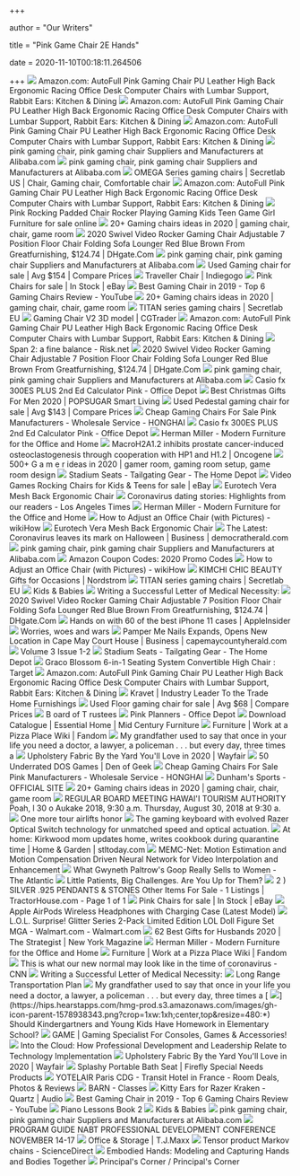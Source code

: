 +++
        
author = "Our Writers"
        
title = "Pink Game Chair 2E Hands"
        
date = 2020-11-10T00:18:11.264506
        
+++
[ ![](https://m.media-amazon.com/images/I/51jjdH3L0TL._AC_UL400_.jpg)](https://m.media-amazon.com/images/I/51jjdH3L0TL._AC_UL400_.jpg) Amazon.com: AutoFull Pink Gaming Chair PU Leather High Back Ergonomic  Racing Office Desk Computer Chairs with Lumbar Support, Rabbit Ears:  Kitchen & Dining
[ ![](https://m.media-amazon.com/images/I/61933HEmueL._AC_SS350_.jpg)](https://m.media-amazon.com/images/I/61933HEmueL._AC_SS350_.jpg) Amazon.com: AutoFull Pink Gaming Chair PU Leather High Back Ergonomic  Racing Office Desk Computer Chairs with Lumbar Support, Rabbit Ears:  Kitchen & Dining
[ ![](https://m.media-amazon.com/images/I/81UeyA7b1uL._AC_SS350_.jpg)](https://m.media-amazon.com/images/I/81UeyA7b1uL._AC_SS350_.jpg) Amazon.com: AutoFull Pink Gaming Chair PU Leather High Back Ergonomic  Racing Office Desk Computer Chairs with Lumbar Support, Rabbit Ears:  Kitchen & Dining
[ ![](https://s.alicdn.com/@sc01/kf/H352a2e32e5a5423786be75e0d63f0ca7b.jpg_300x300.jpg)](https://s.alicdn.com/@sc01/kf/H352a2e32e5a5423786be75e0d63f0ca7b.jpg_300x300.jpg) pink gaming chair, pink gaming chair Suppliers and Manufacturers at  Alibaba.com
[ ![](https://s.alicdn.com/@sc01/kf/H4d0bae7ac78648f886870f7bc96b268ap.jpg_300x300.jpg)](https://s.alicdn.com/@sc01/kf/H4d0bae7ac78648f886870f7bc96b268ap.jpg_300x300.jpg) pink gaming chair, pink gaming chair Suppliers and Manufacturers at  Alibaba.com
[ ![](https://i.pinimg.com/originals/59/81/2e/59812e09d01958a0c2f9c479ae09bc77.png)](https://i.pinimg.com/originals/59/81/2e/59812e09d01958a0c2f9c479ae09bc77.png) OMEGA Series gaming chairs | Secretlab US | Chair, Gaming chair,  Comfortable chair
[ ![](https://m.media-amazon.com/images/S/aplus-media/sc/80bf4bf1-bfdf-45c6-b680-104fc74a22f4.__CR0,0,150,300_PT0_SX150_V1___.jpg)](https://m.media-amazon.com/images/S/aplus-media/sc/80bf4bf1-bfdf-45c6-b680-104fc74a22f4.__CR0,0,150,300_PT0_SX150_V1___.jpg) Amazon.com: AutoFull Pink Gaming Chair PU Leather High Back Ergonomic  Racing Office Desk Computer Chairs with Lumbar Support, Rabbit Ears:  Kitchen & Dining
[ ![](https://i.ebayimg.com/images/g/luoAAOSwMAxdxocJ/s-l1600.jpg)](https://i.ebayimg.com/images/g/luoAAOSwMAxdxocJ/s-l1600.jpg) Pink Rocking Padded Chair Rocker Playing Gaming Kids Teen Game Girl  Furniture for sale online
[ ![](https://i.pinimg.com/236x/80/96/e3/8096e34c541e54383d52e70d4c3add69--gamer-chair-videogame.jpg)](https://i.pinimg.com/236x/80/96/e3/8096e34c541e54383d52e70d4c3add69--gamer-chair-videogame.jpg) 20+ Gaming chairs ideas in 2020 | gaming chair, chair, game room
[ ![](https://image.dhgate.com/0x0s/f2-albu-g10-M01-DC-3F-rBVaWV5zBjKAY2t5AAHt0lMVvhk458.jpg/swivel-video-rocker-gaming-chair-adjustable.jpg)](https://image.dhgate.com/0x0s/f2-albu-g10-M01-DC-3F-rBVaWV5zBjKAY2t5AAHt0lMVvhk458.jpg/swivel-video-rocker-gaming-chair-adjustable.jpg) 2020 Swivel Video Rocker Gaming Chair Adjustable 7 Position Floor Chair  Folding Sofa Lounger Red Blue Brown From Greatfurnishing, $124.74 |  DHgate.Com
[ ![](https://s.alicdn.com/@sc01/kf/H74d7f90249c643c6a60b21ecd1cb4696w.jpg_300x300.jpg)](https://s.alicdn.com/@sc01/kf/H74d7f90249c643c6a60b21ecd1cb4696w.jpg_300x300.jpg) pink gaming chair, pink gaming chair Suppliers and Manufacturers at  Alibaba.com
[ ![](https://www.second-hand-furniture.com/images/?i=aHR0cHM6Ly9pLmV0c3lzdGF0aWMuY29tLzI0MDc3MDE2L2QvaWwvNTQ3YjNjLzI0NDk0ODEzNzUvaWxfNTcweE4uMjQ0OTQ4MTM3NV90ZzRiLmpwZw)](https://www.second-hand-furniture.com/images/?i=aHR0cHM6Ly9pLmV0c3lzdGF0aWMuY29tLzI0MDc3MDE2L2QvaWwvNTQ3YjNjLzI0NDk0ODEzNzUvaWxfNTcweE4uMjQ0OTQ4MTM3NV90ZzRiLmpwZw) Used Gaming chair for sale | Avg $154 | Compare Prices
[ ![](https://c2.iggcdn.com/indiegogo-media-prod-cld/image/upload/c_fit,w_auto,g_center,q_auto:best,dpr_2.6,f_auto/xh5etnpsoqgkrxhjy9oq)](https://c2.iggcdn.com/indiegogo-media-prod-cld/image/upload/c_fit,w_auto,g_center,q_auto:best,dpr_2.6,f_auto/xh5etnpsoqgkrxhjy9oq) Traveller Chair | Indiegogo
[ ![](https://i.ebayimg.com/thumbs/images/g/MDIAAOSwtMVeopB~/s-l225.jpg)](https://i.ebayimg.com/thumbs/images/g/MDIAAOSwtMVeopB~/s-l225.jpg) Pink Chairs for sale | In Stock | eBay
[ ![](https://i.ytimg.com/vi/veo_MKbnxf4/maxresdefault.jpg)](https://i.ytimg.com/vi/veo_MKbnxf4/maxresdefault.jpg) Best Gaming Chair in 2019 - Top 6 Gaming Chairs Review - YouTube
[ ![](https://i.pinimg.com/236x/ad/0e/49/ad0e4902e2154081bc6e96ea0706c80b--gamer-chair-gaming-computer.jpg)](https://i.pinimg.com/236x/ad/0e/49/ad0e4902e2154081bc6e96ea0706c80b--gamer-chair-gaming-computer.jpg) 20+ Gaming chairs ideas in 2020 | gaming chair, chair, game room
[ ![](https://cdn.shopify.com/s/files/1/2360/6457/files/turntable_2020_TT_pu_stealth_2-min.jpg?v=9843528053165830621)](https://cdn.shopify.com/s/files/1/2360/6457/files/turntable_2020_TT_pu_stealth_2-min.jpg?v=9843528053165830621) TITAN series gaming chairs | Secretlab EU
[ ![](https://img2.cgtrader.com/items/874204/009772a4ed/gaming-chair-v2-3d-model-low-poly-max-obj-3ds-fbx-c4d-tbscene.jpg)](https://img2.cgtrader.com/items/874204/009772a4ed/gaming-chair-v2-3d-model-low-poly-max-obj-3ds-fbx-c4d-tbscene.jpg) Gaming Chair V2 3D model | CGTrader
[ ![](https://images-na.ssl-images-amazon.com/images/I/61oRADXomFL._AC_UL320_SR180,320_.jpg)](https://images-na.ssl-images-amazon.com/images/I/61oRADXomFL._AC_UL320_SR180,320_.jpg) Amazon.com: AutoFull Pink Gaming Chair PU Leather High Back Ergonomic  Racing Office Desk Computer Chairs with Lumbar Support, Rabbit Ears:  Kitchen & Dining
[ ![](https://www.risk.net/sites/risk/files/styles/landscape_750_463/public/2019-09/balance.jpg?itok=oc5Q2Gkp)](https://www.risk.net/sites/risk/files/styles/landscape_750_463/public/2019-09/balance.jpg?itok=oc5Q2Gkp) Span 2: a fine balance - Risk.net
[ ![](https://image.dhgate.com/0x0s/f2-albu-g10-M00-AA-BD-rBVaVl5zBjKAAVJBAAGTYyQywZU195.jpg/swivel-video-rocker-gaming-chair-adjustable.jpg)](https://image.dhgate.com/0x0s/f2-albu-g10-M00-AA-BD-rBVaVl5zBjKAAVJBAAGTYyQywZU195.jpg/swivel-video-rocker-gaming-chair-adjustable.jpg) 2020 Swivel Video Rocker Gaming Chair Adjustable 7 Position Floor Chair  Folding Sofa Lounger Red Blue Brown From Greatfurnishing, $124.74 |  DHgate.Com
[ ![](https://s.alicdn.com/@sc01/kf/H0052e7e2568a4a1489263e3e15c5074d3.jpg_300x300.jpg)](https://s.alicdn.com/@sc01/kf/H0052e7e2568a4a1489263e3e15c5074d3.jpg_300x300.jpg) pink gaming chair, pink gaming chair Suppliers and Manufacturers at  Alibaba.com
[ ![](https://media.officedepot.com/image/upload/b_rgb:FFFFFF,c_pad,dpr_1.0,f_auto,h_666,q_auto,w_500/c_pad,h_666,w_500/v1/products/3628380/3628380_o02_073120?pgw=1)](https://media.officedepot.com/image/upload/b_rgb:FFFFFF,c_pad,dpr_1.0,f_auto,h_666,q_auto,w_500/c_pad,h_666,w_500/v1/products/3628380/3628380_o02_073120?pgw=1) Casio fx 300ES PLUS 2nd Ed Calculator Pink - Office Depot
[ ![](https://media1.popsugar-assets.com/files/thumbor/nUj6eZMECBKJ2anITYDnZoJDX-s/fit-in/2048xorig/filters:format_auto-!!-:strip_icc-!!-/2020/10/15/801/n/1922507/5cf9b7d1316860ab_netimgEVgxsl/i/Video-Rocker-Gaming-Chair.webp)](https://media1.popsugar-assets.com/files/thumbor/nUj6eZMECBKJ2anITYDnZoJDX-s/fit-in/2048xorig/filters:format_auto-!!-:strip_icc-!!-/2020/10/15/801/n/1922507/5cf9b7d1316860ab_netimgEVgxsl/i/Video-Rocker-Gaming-Chair.webp) Best Christmas Gifts For Men 2020 | POPSUGAR Smart Living
[ ![](https://www.second-hand-furniture.com/images/?i=aHR0cHM6Ly9zdG9yYWdlLmJocy5jbG91ZC5vdmgubmV0L3YxL0FVVEhfZTdkMTU0NTBiZWRkNDBiOWI1OTllMDc1NTI3ZGYzY2Ivc2hlYm95Z2FuL19YX1JvY2tlcl9QZWRlc3RhbF9HYW1pbmdfQ2hhaXJfXzgwX1NoZWJvXzVkNzZkMjYyZGY0MzQuanBn)](https://www.second-hand-furniture.com/images/?i=aHR0cHM6Ly9zdG9yYWdlLmJocy5jbG91ZC5vdmgubmV0L3YxL0FVVEhfZTdkMTU0NTBiZWRkNDBiOWI1OTllMDc1NTI3ZGYzY2Ivc2hlYm95Z2FuL19YX1JvY2tlcl9QZWRlc3RhbF9HYW1pbmdfQ2hhaXJfXzgwX1NoZWJvXzVkNzZkMjYyZGY0MzQuanBn) Used Pedestal gaming chair for sale | Avg $143 | Compare Prices
[ ![](http://m.honghaifurniture.com/uploads/202025869/small/office-depot-gaming-chair-blue-black24027768074.jpg)](http://m.honghaifurniture.com/uploads/202025869/small/office-depot-gaming-chair-blue-black24027768074.jpg) Cheap Gaming Chairs For Sale Pink Manufacturers - Wholesale Service -  HONGHAI
[ ![](https://media.officedepot.com/image/upload/b_rgb:FFFFFF,c_pad,dpr_1.0,f_auto,h_1665,q_auto,w_1250/c_pad,h_1665,w_1250/v1/products/3628380/3628380_o01_073120?pgw=1&pgwact=1)](https://media.officedepot.com/image/upload/b_rgb:FFFFFF,c_pad,dpr_1.0,f_auto,h_1665,q_auto,w_1250/c_pad,h_1665,w_1250/v1/products/3628380/3628380_o01_073120?pgw=1&pgwact=1) Casio fx 300ES PLUS 2nd Ed Calculator Pink - Office Depot
[ ![](https://www.hermanmiller.com/content/dam/hmicom/page_assets/home/image_gallery/ig_home_sayl_gaming_20201005.jpg.rendition.480.480.jpg)](https://www.hermanmiller.com/content/dam/hmicom/page_assets/home/image_gallery/ig_home_sayl_gaming_20201005.jpg.rendition.480.480.jpg) Herman Miller - Modern Furniture for the Office and Home
[ ![](https://media.springernature.com/m685/springer-static/image/art%3A10.1038%2Fs41388-018-0356-3/MediaObjects/41388_2018_356_Fig1_HTML.jpg)](https://media.springernature.com/m685/springer-static/image/art%3A10.1038%2Fs41388-018-0356-3/MediaObjects/41388_2018_356_Fig1_HTML.jpg) MacroH2A1.2 inhibits prostate cancer-induced osteoclastogenesis through  cooperation with HP1 and H1.2 | Oncogene
[ ![](https://i.pinimg.com/originals/35/c5/ca/35c5caa232795ddd27c8ab819ec4ef01.jpg)](https://i.pinimg.com/originals/35/c5/ca/35c5caa232795ddd27c8ab819ec4ef01.jpg) 500+ G a m e r ideas in 2020 | gamer room, gaming room setup, game room  design
[ ![](https://images.homedepot-static.com/productImages/4323923d-b423-4537-ad19-bb310874e5a3/svn/pink-camping-chairs-hw4500006-64_300.jpg)](https://images.homedepot-static.com/productImages/4323923d-b423-4537-ad19-bb310874e5a3/svn/pink-camping-chairs-hw4500006-64_300.jpg) Stadium Seats - Tailgating Gear - The Home Depot
[ ![](https://i.ebayimg.com/thumbs/images/g/RygAAOSwyuFenqR0/s-l225.jpg)](https://i.ebayimg.com/thumbs/images/g/RygAAOSwyuFenqR0/s-l225.jpg) Video Games Rocking Chairs for Kids & Teens for sale | eBay
[ ![](https://www.btod.com/images/products/secondary/eur-vera-5.jpg)](https://www.btod.com/images/products/secondary/eur-vera-5.jpg) Eurotech Vera Mesh Back Ergonomic Chair
[ ![](https://ca-times.brightspotcdn.com/dims4/default/a8214e4/2147483647/strip/true/crop/1800x1200+0+0/resize/1486x991!/quality/90/?url=https%3A%2F%2Fcalifornia-times-brightspot.s3.amazonaws.com%2F2e%2F0f%2Fb95b8e4a460ca08d49b67edf2e9d%2Fla-hm-quarantine-dating-stories-web-lead.jpg)](https://ca-times.brightspotcdn.com/dims4/default/a8214e4/2147483647/strip/true/crop/1800x1200+0+0/resize/1486x991!/quality/90/?url=https%3A%2F%2Fcalifornia-times-brightspot.s3.amazonaws.com%2F2e%2F0f%2Fb95b8e4a460ca08d49b67edf2e9d%2Fla-hm-quarantine-dating-stories-web-lead.jpg) Coronavirus dating stories: Highlights from our readers - Los Angeles Times
[ ![](https://www.hermanmiller.com/content/dam/hmicom/page_assets/home/masthead/mh_home_seatingcampaign_20201109.jpg.rendition.480.360.jpg)](https://www.hermanmiller.com/content/dam/hmicom/page_assets/home/masthead/mh_home_seatingcampaign_20201109.jpg.rendition.480.360.jpg) Herman Miller - Modern Furniture for the Office and Home
[ ![](https://www.wikihow.com/images/thumb/3/39/Adjust-an-Office-Chair-Step-1-Version-2.jpg/v4-460px-Adjust-an-Office-Chair-Step-1-Version-2.jpg.webp)](https://www.wikihow.com/images/thumb/3/39/Adjust-an-Office-Chair-Step-1-Version-2.jpg/v4-460px-Adjust-an-Office-Chair-Step-1-Version-2.jpg.webp) How to Adjust an Office Chair (with Pictures) - wikiHow
[ ![](https://www.btod.com/images/products/secondary/eur-vera-7.jpg)](https://www.btod.com/images/products/secondary/eur-vera-7.jpg) Eurotech Vera Mesh Back Ergonomic Chair
[ ![](https://bloximages.chicago2.vip.townnews.com/democratherald.com/content/tncms/assets/v3/editorial/8/a2/8a26405d-c606-5723-92ad-1b3b09066189/5f9de25c8d409.image.jpg?resize=1200%2C800)](https://bloximages.chicago2.vip.townnews.com/democratherald.com/content/tncms/assets/v3/editorial/8/a2/8a26405d-c606-5723-92ad-1b3b09066189/5f9de25c8d409.image.jpg?resize=1200%2C800) The Latest: Coronavirus leaves its mark on Halloween | Business |  democratherald.com
[ ![](https://s.alicdn.com/@sc01/kf/Heef1b9bb4a144b41b47fd95e7758da51N.jpg_300x300.jpg)](https://s.alicdn.com/@sc01/kf/Heef1b9bb4a144b41b47fd95e7758da51N.jpg_300x300.jpg) pink gaming chair, pink gaming chair Suppliers and Manufacturers at  Alibaba.com
[ ![](https://c1.dc-cdn.com/bigly/997534624-256.jpg)](https://c1.dc-cdn.com/bigly/997534624-256.jpg) Amazon Coupon Codes: 2020 Promo Codes
[ ![](https://www.wikihow.com/images/thumb/8/8c/Adjust-an-Office-Chair-Step-17-Version-2.jpg/aid1564271-v4-1200px-Adjust-an-Office-Chair-Step-17-Version-2.jpg)](https://www.wikihow.com/images/thumb/8/8c/Adjust-an-Office-Chair-Step-17-Version-2.jpg/aid1564271-v4-1200px-Adjust-an-Office-Chair-Step-17-Version-2.jpg) How to Adjust an Office Chair (with Pictures) - wikiHow
[ ![](https://n.nordstrommedia.com/ImageGallery/store/product/Zoom/2/_108052262.jpg?h=365&w=240&dpr=2)](https://n.nordstrommedia.com/ImageGallery/store/product/Zoom/2/_108052262.jpg?h=365&w=240&dpr=2) KIMCHI CHIC BEAUTY Gifts for Occasions | Nordstrom
[ ![](https://cdn.shopify.com/s/files/1/2360/6457/files/sub_2020_TT_bop-04-min.jpg?v=4583079080038344514)](https://cdn.shopify.com/s/files/1/2360/6457/files/sub_2020_TT_bop-04-min.jpg?v=4583079080038344514) TITAN series gaming chairs | Secretlab EU
[ ![](https://icuracao.com/pub/media/catalog/product/cache/8f897c250082793f4afeb9d86e8e0eeb/4/6/46H-900-HC218CZR_1_2.jpg)](https://icuracao.com/pub/media/catalog/product/cache/8f897c250082793f4afeb9d86e8e0eeb/4/6/46H-900-HC218CZR_1_2.jpg) Kids & Babies
[ ![](x-raw-image:///5002386342cc15953aab37318e356ffd8c0dae2ec5419373f08cf4cce0aa162a)](x-raw-image:///5002386342cc15953aab37318e356ffd8c0dae2ec5419373f08cf4cce0aa162a) Writing a Successful Letter of Medical Necessity:
[ ![](https://image.dhgate.com/0x0s/f2-albu-g10-M01-74-DD-rBVaWV5zBjKAX9qkAAPHj5O3RTE439.jpg/swivel-video-rocker-gaming-chair-adjustable.jpg)](https://image.dhgate.com/0x0s/f2-albu-g10-M01-74-DD-rBVaWV5zBjKAX9qkAAPHj5O3RTE439.jpg/swivel-video-rocker-gaming-chair-adjustable.jpg) 2020 Swivel Video Rocker Gaming Chair Adjustable 7 Position Floor Chair  Folding Sofa Lounger Red Blue Brown From Greatfurnishing, $124.74 |  DHgate.Com
[ ![](https://photos5.appleinsider.com/gallery/33211-60004-Moshi-Alta-xl.jpg)](https://photos5.appleinsider.com/gallery/33211-60004-Moshi-Alta-xl.jpg) Hands on with 60 of the best iPhone 11 cases | AppleInsider
[ ![](x-raw-image:///41f7a07251771a2506aecf6addcbcdb4dbd4ac742db072a510033c10cb634656)](x-raw-image:///41f7a07251771a2506aecf6addcbcdb4dbd4ac742db072a510033c10cb634656) Worries, woes and wars
[ ![](https://bloximages.chicago2.vip.townnews.com/capemaycountyherald.com/content/tncms/assets/v3/editorial/0/2e/02e2970e-0e5c-11eb-b782-b3a1d920387c/5f875fbf4fb7d.image.jpg?resize=1200%2C1600)](https://bloximages.chicago2.vip.townnews.com/capemaycountyherald.com/content/tncms/assets/v3/editorial/0/2e/02e2970e-0e5c-11eb-b782-b3a1d920387c/5f875fbf4fb7d.image.jpg?resize=1200%2C1600) Pamper Me Nails Expands, Opens New Location in Cape May Court House |  Business | capemaycountyherald.com
[ ![](x-raw-image:///d5a8b2bd7be7754a7a936ccef59b0dedc79573c35c6caebfd5045534966485f1)](x-raw-image:///d5a8b2bd7be7754a7a936ccef59b0dedc79573c35c6caebfd5045534966485f1) Volume 3 Issue 1-2
[ ![](https://images.homedepot-static.com/productImages/ed48d28b-15a4-4308-a8c6-7674a87a8512/svn/red-rio-camping-chairs-10123-409-1-64_400_compressed.jpg)](https://images.homedepot-static.com/productImages/ed48d28b-15a4-4308-a8c6-7674a87a8512/svn/red-rio-camping-chairs-10123-409-1-64_400_compressed.jpg) Stadium Seats - Tailgating Gear - The Home Depot
[ ![](https://target.scene7.com/is/image/Target/GUEST_724c67e7-f41e-4ba2-bab4-e5b913666296)](https://target.scene7.com/is/image/Target/GUEST_724c67e7-f41e-4ba2-bab4-e5b913666296) Graco Blossom 6-in-1 Seating System Convertible High Chair : Target
[ ![](https://m.media-amazon.com/images/S/aplus-seller-content-images-us-east-1/ATVPDKIKX0DER/A394PY87M173JB/a1715a82-433e-4373-8973-11e192d14453._CR0,0,970,600_PT0_SX970__.jpg)](https://m.media-amazon.com/images/S/aplus-seller-content-images-us-east-1/ATVPDKIKX0DER/A394PY87M173JB/a1715a82-433e-4373-8973-11e192d14453._CR0,0,970,600_PT0_SX970__.jpg) Amazon.com: AutoFull Pink Gaming Chair PU Leather High Back Ergonomic  Racing Office Desk Computer Chairs with Lumbar Support, Rabbit Ears:  Kitchen & Dining
[ ![](https://www.kravet.com/media/wysiwyg/Kravet/CuratedSept2020/Banner-2-In-Stock.jpg)](https://www.kravet.com/media/wysiwyg/Kravet/CuratedSept2020/Banner-2-In-Stock.jpg) Kravet | Industry Leader To the Trade Home Furnishings
[ ![](https://www.second-hand-furniture.com/images/?i=aHR0cHM6Ly9pLmViYXlpbWcuY29tL3RodW1icy9pbWFnZXMvZy9VclVBQU9TdzZIZGZvQldXL3MtbDMwMC5qcGc)](https://www.second-hand-furniture.com/images/?i=aHR0cHM6Ly9pLmViYXlpbWcuY29tL3RodW1icy9pbWFnZXMvZy9VclVBQU9TdzZIZGZvQldXL3MtbDMwMC5qcGc) Used Floor gaming chair for sale | Avg $68 | Compare Prices
[ ![](x-raw-image:///938bd2e0de1f8cec4922e7941fd2eb9897f8d63fe736d18412245914010bf314)](x-raw-image:///938bd2e0de1f8cec4922e7941fd2eb9897f8d63fe736d18412245914010bf314) B oard of T rustees
[ ![](https://media.officedepot.com/images/t_search,f_auto/products/5959989/American-Crafts-Damask-Love-Colorfun-Planner)](https://media.officedepot.com/images/t_search,f_auto/products/5959989/American-Crafts-Damask-Love-Colorfun-Planner) Pink Planners - Office Depot
[ ![](https://essentialhome.eu/images/landing/download-catalogue/products/marie-chair.jpg)](https://essentialhome.eu/images/landing/download-catalogue/products/marie-chair.jpg) Download Catalogue | Essential Home | Mid Century Furniture
[ ![](https://vignette.wikia.nocookie.net/workatapizzaplace/images/1/10/MLG_TV.png/revision/latest/scale-to-width-down/340?cb=20190918094651)](https://vignette.wikia.nocookie.net/workatapizzaplace/images/1/10/MLG_TV.png/revision/latest/scale-to-width-down/340?cb=20190918094651) Furniture | Work at a Pizza Place Wiki | Fandom
[ ![](x-raw-image:///ba124666862f00f8a6cbffbcb9fa70d6cf23f6ab1cf96cc85fcce364f2e813cf)](x-raw-image:///ba124666862f00f8a6cbffbcb9fa70d6cf23f6ab1cf96cc85fcce364f2e813cf) My grandfather used to say that once in your life you need a doctor, a  lawyer, a policeman . . . but every day, three times a
[ ![](https://secure.img1-fg.wfcdn.com/im/83547021/resize-h600-w600%5Ecompr-r85/1116/111665877/Fabric+By+the+Yard.jpg)](https://secure.img1-fg.wfcdn.com/im/83547021/resize-h600-w600%5Ecompr-r85/1116/111665877/Fabric+By+the+Yard.jpg) Upholstery Fabric By the Yard You'll Love in 2020 | Wayfair
[ ![](https://www.denofgeek.com/wp-content/uploads/2015/12/underrated-dos-games.jpg?fit=1200%2C680)](https://www.denofgeek.com/wp-content/uploads/2015/12/underrated-dos-games.jpg?fit=1200%2C680) 50 Underrated DOS Games | Den of Geek
[ ![](http://m.honghaifurniture.com/uploads/202025869/small/gaming-chairs-for-sale05120014707.jpg)](http://m.honghaifurniture.com/uploads/202025869/small/gaming-chairs-for-sale05120014707.jpg) Cheap Gaming Chairs For Sale Pink Manufacturers - Wholesale Service -  HONGHAI
[ ![](https://www.dunhamssports.com/on/demandware.static/-/Sites-master_catalog_Dunhams/default/dw64230d02/images/0219931980037-010_Zero-Gravity-Set.jpg)](https://www.dunhamssports.com/on/demandware.static/-/Sites-master_catalog_Dunhams/default/dw64230d02/images/0219931980037-010_Zero-Gravity-Set.jpg) Dunham's Sports - OFFICIAL SITE
[ ![](https://i.pinimg.com/236x/0a/43/ec/0a43ec08a15e217f2f4e25a86877dfee--gaming-accessories-gaming-chair.jpg)](https://i.pinimg.com/236x/0a/43/ec/0a43ec08a15e217f2f4e25a86877dfee--gaming-accessories-gaming-chair.jpg) 20+ Gaming chairs ideas in 2020 | gaming chair, chair, game room
[ ![](x-raw-image:///cb9e4870165726e88b70e3dd78e233180477ae25d5ab4cbfabf6e31c07dd57f6)](x-raw-image:///cb9e4870165726e88b70e3dd78e233180477ae25d5ab4cbfabf6e31c07dd57f6) REGULAR BOARD MEETING HAWAI'I TOURISM AUTHORITY Poah, l 30 o Aukake  2018, 9:30 a.m. Thursday, August 30, 2018 at 9:30 a.
[ ![](x-raw-image:///0449877469a96f006e9b733b7c352fa81763697a10e92dc2539a151c7e86c782)](x-raw-image:///0449877469a96f006e9b733b7c352fa81763697a10e92dc2539a151c7e86c782) One more tour airlifts honor
[ ![](https://i.ytimg.com/vi/u4ODt1oMebg/maxresdefault.jpg)](https://i.ytimg.com/vi/u4ODt1oMebg/maxresdefault.jpg) The gaming keyboard with evolved Razer Optical Switch technology for  unmatched speed and optical actuation.
[ ![](https://bloximages.newyork1.vip.townnews.com/stltoday.com/content/tncms/assets/v3/editorial/0/2e/02e1ef81-e45d-58ce-a0e4-844551604adc/5f3e8a088912e.image.jpg?resize=1200%2C800)](https://bloximages.newyork1.vip.townnews.com/stltoday.com/content/tncms/assets/v3/editorial/0/2e/02e1ef81-e45d-58ce-a0e4-844551604adc/5f3e8a088912e.image.jpg?resize=1200%2C800) At home: Kirkwood mom updates home, writes cookbook during quarantine time  | Home & Garden | stltoday.com
[ ![](x-raw-image:///5fe97001bacdd6d3cb43aac5a1afafcc375e4d61573f9a0998bbefec31a18802)](x-raw-image:///5fe97001bacdd6d3cb43aac5a1afafcc375e4d61573f9a0998bbefec31a18802) MEMC-Net: Motion Estimation and Motion Compensation Driven Neural Network  for Video Interpolation and Enhancement
[ ![](https://cdn.theatlantic.com/thumbor/Aqx_DIg1Y_z3BjyjI6yvOqr73OI=/1920x1078/media/img/2019/08/23/Gooped1Edit2More/original.jpg)](https://cdn.theatlantic.com/thumbor/Aqx_DIg1Y_z3BjyjI6yvOqr73OI=/1920x1078/media/img/2019/08/23/Gooped1Edit2More/original.jpg) What Gwyneth Paltrow's Goop Really Sells to Women - The Atlantic
[ ![](x-raw-image:///e52170f1c947fdaa949ae299d4775618172ed1f2fa8c6c1c91db522b973e8d30)](x-raw-image:///e52170f1c947fdaa949ae299d4775618172ed1f2fa8c6c1c91db522b973e8d30) Little Patients, Big Challenges. Are You Up for Them?
[ ![](https://media.sandhills.com/img.axd?id=6106044533&wid=4326205933&rwl=False&p=&ext=&w=392&h=294&t=&lp=TH&c=True&wt=False&sz=Max&rt=0&checksum=2WbIHWJrGShBxQ%2BdZZkqdr2okywyUWbndK9RzJuFXgg%3D)](https://media.sandhills.com/img.axd?id=6106044533&wid=4326205933&rwl=False&p=&ext=&w=392&h=294&t=&lp=TH&c=True&wt=False&sz=Max&rt=0&checksum=2WbIHWJrGShBxQ%2BdZZkqdr2okywyUWbndK9RzJuFXgg%3D) 2 ) SILVER .925 PENDANTS & STONES Other Items For Sale - 1 Listings |  TractorHouse.com - Page 1 of 1
[ ![](https://i.ebayimg.com/thumbs/images/g/WhAAAOSwmU9eT0oD/s-l225.jpg)](https://i.ebayimg.com/thumbs/images/g/WhAAAOSwmU9eT0oD/s-l225.jpg) Pink Chairs for sale | In Stock | eBay
[ ![](https://mobilecontent.costco.com/live/resource/img/categories/flyout-beauty-200217-1.jpg)](https://mobilecontent.costco.com/live/resource/img/categories/flyout-beauty-200217-1.jpg) Apple AirPods Wireless Headphones with Charging Case (Latest Model)
[ ![](https://i5.walmartimages.com/asr/0354a452-ca12-444c-90d4-92e4a9f9c564_1.f4ed480723552957db915fd5effdd3c6.jpeg?odnWidth=612&odnHeight=612&odnBg=ffffff)](https://i5.walmartimages.com/asr/0354a452-ca12-444c-90d4-92e4a9f9c564_1.f4ed480723552957db915fd5effdd3c6.jpeg?odnWidth=612&odnHeight=612&odnBg=ffffff) L.O.L. Surprise! Glitter Series 2-Pack Limited Edition LOL Doll Figure Set  MGA - Walmart.com - Walmart.com
[ ![](https://pyxis.nymag.com/v1/imgs/f83/f30/7c4a11e936ad6dabf8f1279d6baad8c2da.2x.rdeep-vertical.w245.jpg)](https://pyxis.nymag.com/v1/imgs/f83/f30/7c4a11e936ad6dabf8f1279d6baad8c2da.2x.rdeep-vertical.w245.jpg) 62 Best Gifts for Husbands 2020 | The Strategist | New York Magazine
[ ![](https://www.hermanmiller.com/content/dam/hmicom/page_assets/home/masthead/mh_home_gaming_20201005.jpg.rendition.480.360.jpg)](https://www.hermanmiller.com/content/dam/hmicom/page_assets/home/masthead/mh_home_gaming_20201005.jpg.rendition.480.360.jpg) Herman Miller - Modern Furniture for the Office and Home
[ ![](https://vignette.wikia.nocookie.net/workatapizzaplace/images/5/53/Sharktank.png/revision/latest/scale-to-width-down/340?cb=20191004093137)](https://vignette.wikia.nocookie.net/workatapizzaplace/images/5/53/Sharktank.png/revision/latest/scale-to-width-down/340?cb=20191004093137) Furniture | Work at a Pizza Place Wiki | Fandom
[ ![](https://cdn.cnn.com/cnnnext/dam/assets/200413175618-virtual-learning-full-169.jpg)](https://cdn.cnn.com/cnnnext/dam/assets/200413175618-virtual-learning-full-169.jpg) This is what our new normal may look like in the time of coronavirus - CNN
[ ![](x-raw-image:///c62e511ec479cf524852bd0ce88fb93d2ec40003de98eb3eb25652975a8b95ea)](x-raw-image:///c62e511ec479cf524852bd0ce88fb93d2ec40003de98eb3eb25652975a8b95ea) Writing a Successful Letter of Medical Necessity:
[ ![](x-raw-image:///e62a3e5e2629c75b4816175693299191f8eb14ba95702aa0015d85b5d8427101)](x-raw-image:///e62a3e5e2629c75b4816175693299191f8eb14ba95702aa0015d85b5d8427101) Long Range Transportation Plan
[ ![](x-raw-image:///9db2dddbe1c20b7055abf865f57ff601a1736abc1eb9b88cb97b80e30b32768d)](x-raw-image:///9db2dddbe1c20b7055abf865f57ff601a1736abc1eb9b88cb97b80e30b32768d) My grandfather used to say that once in your life you need a doctor, a  lawyer, a policeman . . . but every day, three times a
[ ![](https://hips.hearstapps.com/hmg-prod.s3.amazonaws.com/images/gh-icon-parent-1578938343.png?crop=1xw:1xh;center,top&resize=480:*)](https://hips.hearstapps.com/hmg-prod.s3.amazonaws.com/images/gh-icon-parent-1578938343.png?crop=1xw:1xh;center,top&resize=480:*) Should Kindergartners and Young Kids Have Homework in Elementary School?
[ ![](https://cdn.game.net/image/upload/w_750,f_auto,q_auto/v1/game_img/merch2020/Campaigns/Christmas/GiftGuide-E.jpg)](https://cdn.game.net/image/upload/w_750,f_auto,q_auto/v1/game_img/merch2020/Campaigns/Christmas/GiftGuide-E.jpg) GAME | Gaming Specialist For Consoles, Games & Accessories!
[ ![](x-raw-image:///a55cadda1318bcd4e16054c01b1a343379c4368a0364b89607ede64a063f5e52)](x-raw-image:///a55cadda1318bcd4e16054c01b1a343379c4368a0364b89607ede64a063f5e52) Into the Cloud: How Professional Development and Leadership Relate to  Technology Implementation
[ ![](https://secure.img1-fg.wfcdn.com/im/31630349/resize-h310-w310%5Ecompr-r85/1101/110197999/cornwall-backed-fabric.jpg)](https://secure.img1-fg.wfcdn.com/im/31630349/resize-h310-w310%5Ecompr-r85/1101/110197999/cornwall-backed-fabric.jpg) Upholstery Fabric By the Yard You'll Love in 2020 | Wayfair
[ ![](https://www.fireflyfriends.com/media/catalog/product/cache/2/thumbnail/210x/9df78eab33525d08d6e5fb8d27136e95/f/i/firefly-splashybig-green-01_copy.png)](https://www.fireflyfriends.com/media/catalog/product/cache/2/thumbnail/210x/9df78eab33525d08d6e5fb8d27136e95/f/i/firefly-splashybig-green-01_copy.png) Splashy Portable Bath Seat | Firefly Special Needs Products
[ ![](https://q-xx.bstatic.com/xdata/images/hotel/840x460/224491896.jpg?k=86a6390c147ad7f1dd8fa5278580eae684513618e65c347c18d896c12954c5ac&o=)](https://q-xx.bstatic.com/xdata/images/hotel/840x460/224491896.jpg?k=86a6390c147ad7f1dd8fa5278580eae684513618e65c347c18d896c12954c5ac&o=) YOTELAIR Paris CDG - Transit Hotel in France - Room Deals, Photos & Reviews
[ ![](https://bainbridgebarn.wildapricot.org/resources/Pictures/Woodworking/cold-bending%20leaf%20shape.jpeg)](https://bainbridgebarn.wildapricot.org/resources/Pictures/Woodworking/cold-bending%20leaf%20shape.jpeg) BARN - Classes
[ ![](https://assets3.razerzone.com/W2aMl9rwpMiEvxM1Mp-K40GG42g=/1500x1000/https%3A%2F%2Fhybrismediaprod.blob.core.windows.net%2Fsys-master-phoenix-images-container%2Fh11%2Fhc4%2F9081212076062%2FRC21-01140300-W3M1-1.jpg)](https://assets3.razerzone.com/W2aMl9rwpMiEvxM1Mp-K40GG42g=/1500x1000/https%3A%2F%2Fhybrismediaprod.blob.core.windows.net%2Fsys-master-phoenix-images-container%2Fh11%2Fhc4%2F9081212076062%2FRC21-01140300-W3M1-1.jpg) Kitty Ears for Razer Kraken - Quartz | Audio
[ ![](https://i.ytimg.com/vi/RDa7b0TFRaM/maxresdefault.jpg)](https://i.ytimg.com/vi/RDa7b0TFRaM/maxresdefault.jpg) Best Gaming Chair in 2019 - Top 6 Gaming Chairs Review - YouTube
[ ![](x-raw-image:///9dd76ae6cfdba629b3389a8d0257cb97f77260846e99a8ec801f74997b4304e9)](x-raw-image:///9dd76ae6cfdba629b3389a8d0257cb97f77260846e99a8ec801f74997b4304e9) Piano Lessons Book 2
[ ![](https://icuracao.com/pub/media/catalog/product/cache/5779e4c57ce1604c23311df96664ed29/4/6/46G-797-CMR11.jpg)](https://icuracao.com/pub/media/catalog/product/cache/5779e4c57ce1604c23311df96664ed29/4/6/46G-797-CMR11.jpg) Kids & Babies
[ ![](https://s.alicdn.com/@sc01/kf/Hd0c1a78b4b6b4144a8b9f760dabfd38ca.jpg_300x300.jpg)](https://s.alicdn.com/@sc01/kf/Hd0c1a78b4b6b4144a8b9f760dabfd38ca.jpg_300x300.jpg) pink gaming chair, pink gaming chair Suppliers and Manufacturers at  Alibaba.com
[ ![](x-raw-image:///7b24bf130587fa3c4f3fc72c395c03c4e717f48cff1dfac7e83192eb8cbb8e1b)](x-raw-image:///7b24bf130587fa3c4f3fc72c395c03c4e717f48cff1dfac7e83192eb8cbb8e1b) PROGRAM GUIDE NABT PROFESSIONAL DEVELOPMENT CONFERENCE NOVEMBER 14-17
[ ![](https://img.tjmaxx.com/tjx?set=DisplayName[c1],prd[1000586440_NS1003495],ag[no]&call=url[file:tjxrPRD2.chain])](https://img.tjmaxx.com/tjx?set=DisplayName[c1],prd[1000586440_NS1003495],ag[no]&call=url[file:tjxrPRD2.chain]) Office & Storage | T.J.Maxx
[ ![](https://ars.els-cdn.com/content/image/1-s2.0-S0021869319306088-gr002.jpg)](https://ars.els-cdn.com/content/image/1-s2.0-S0021869319306088-gr002.jpg) Tensor product Markov chains - ScienceDirect
[ ![](x-raw-image:///6d6b8e53366f828002da63d3664548cd2f44f5debe5c2bd58fde70a1c8d8caf5)](x-raw-image:///6d6b8e53366f828002da63d3664548cd2f44f5debe5c2bd58fde70a1c8d8caf5) Embodied Hands: Modeling and Capturing Hands and Bodies Together
[ ![](https://www.brookline.k12.ma.us/cms/lib/MA01907509/Centricity/Domain/718/Screen%20Shot%202019-04-05%20at%2010.56.18%20AM.png)](https://www.brookline.k12.ma.us/cms/lib/MA01907509/Centricity/Domain/718/Screen%20Shot%202019-04-05%20at%2010.56.18%20AM.png) Principal's Corner / Principal's Corner
